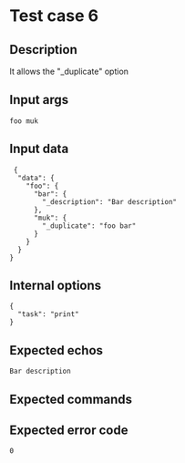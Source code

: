 # Test case 6

## Description

It allows the "_duplicate" option

## Input args

    foo muk

## Input data

     {
      "data": {
        "foo": {
          "bar": {
            "_description": "Bar description"
          },
          "muk": {
            "_duplicate": "foo bar"
          }
        }
      }
    }

## Internal options

    {
      "task": "print"
    }

## Expected echos

    Bar description

## Expected commands

## Expected error code

    0
